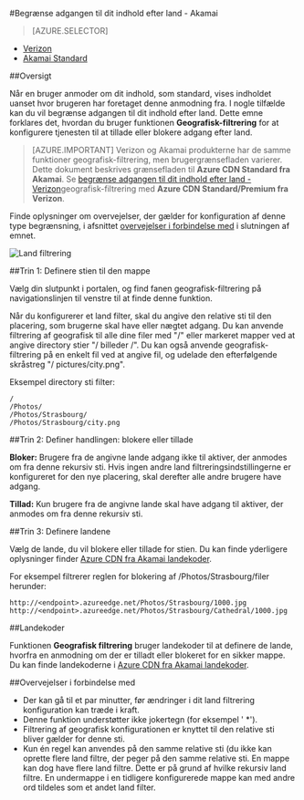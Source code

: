 <properties
    pageTitle="Begrænse adgangen til dit Azure CDN indhold efter land | Microsoft Azure"
    description="Lær at begrænse adgangen til Azure CDN indholdet ved hjælp af funktionen geografisk-filtrering."
    services="cdn"
    documentationCenter=""
    authors="camsoper, rli"
    manager="akucer"
    editor=""/>

<tags
    ms.service="cdn"
    ms.workload="tbd"
    ms.tgt_pltfrm="na"
    ms.devlang="na"
    ms.topic="article"
    ms.date="10/14/2016"
    ms.author="Lichard"/>

#<a name="restrict-access-to-your-content-by-country---akamai"></a>Begrænse adgangen til dit indhold efter land - Akamai

> [AZURE.SELECTOR]
- [Verizon](cdn-restrict-access-by-country.md)
- [Akamai Standard](cdn-restrict-access-by-country-akamai.md)

##<a name="overview"></a>Oversigt

Når en bruger anmoder om dit indhold, som standard, vises indholdet uanset hvor brugeren har foretaget denne anmodning fra. I nogle tilfælde kan du vil begrænse adgangen til dit indhold efter land. Dette emne forklares det, hvordan du bruger funktionen **Geografisk-filtrering** for at konfigurere tjenesten til at tillade eller blokere adgang efter land.

> [AZURE.IMPORTANT] Verizon og Akamai produkterne har de samme funktioner geografisk-filtrering, men brugergrænsefladen varierer. Dette dokument beskrives grænsefladen til **Azure CDN Standard fra Akamai**. Se [begrænse adgangen til dit indhold efter land - Verizon](cdn-restrict-access-by-country.md)geografisk-filtrering med **Azure CDN Standard/Premium fra Verizon**.

Finde oplysninger om overvejelser, der gælder for konfiguration af denne type begrænsning, i afsnittet [overvejelser i forbindelse med](cdn-restrict-access-by-country.md#considerations) i slutningen af emnet.  

![Land filtrering](./media/cdn-filtering/cdn-country-filtering-akamai.png)

##<a name="step-1-define-the-directory-path"></a>Trin 1: Definere stien til den mappe

Vælg din slutpunkt i portalen, og find fanen geografisk-filtrering på navigationslinjen til venstre til at finde denne funktion.

Når du konfigurerer et land filter, skal du angive den relative sti til den placering, som brugerne skal have eller nægtet adgang. Du kan anvende filtrering af geografisk til alle dine filer med "/" eller markeret mapper ved at angive directory stier "/ billeder /". Du kan også anvende geografisk-filtrering på en enkelt fil ved at angive fil, og udelade den efterfølgende skråstreg "/ pictures/city.png".

Eksempel directory sti filter:

    /                                 
    /Photos/
    /Photos/Strasbourg/
    /Photos/Strasbourg/city.png

##<a name="step-2-define-the-action-block-or-allow"></a>Trin 2: Definer handlingen: blokere eller tillade

**Bloker:** Brugere fra de angivne lande adgang ikke til aktiver, der anmodes om fra denne rekursiv sti. Hvis ingen andre land filtreringsindstillingerne er konfigureret for den nye placering, skal derefter alle andre brugere have adgang.

**Tillad:** Kun brugere fra de angivne lande skal have adgang til aktiver, der anmodes om fra denne rekursiv sti.

##<a name="step-3-define-the-countries"></a>Trin 3: Definere landene

Vælg de lande, du vil blokere eller tillade for stien. Du kan finde yderligere oplysninger finder [Azure CDN fra Akamai landekoder](https://msdn.microsoft.com/library/mt761717.aspx).

For eksempel filtrerer reglen for blokering af /Photos/Strasbourg/filer herunder:

    http://<endpoint>.azureedge.net/Photos/Strasbourg/1000.jpg
    http://<endpoint>.azureedge.net/Photos/Strasbourg/Cathedral/1000.jpg


##<a name="country-codes"></a>Landekoder

Funktionen **Geografisk filtrering** bruger landekoder til at definere de lande, hvorfra en anmodning om der er tilladt eller blokeret for en sikker mappe. Du kan finde landekoderne i [Azure CDN fra Akamai landekoder](https://msdn.microsoft.com/library/mt761717.aspx). 

##<a id="considerations"></a>Overvejelser i forbindelse med

- Der kan gå til et par minutter, før ændringer i dit land filtrering konfiguration kan træde i kraft.
- Denne funktion understøtter ikke jokertegn (for eksempel ' *').
- Filtrering af geografisk konfigurationen er knyttet til den relative sti bliver gælder for denne sti.
- Kun én regel kan anvendes på den samme relative sti (du ikke kan oprette flere land filtre, der peger på den samme relative sti. En mappe kan dog have flere land filtre. Dette er på grund af hvilke rekursiv land filtre. En undermappe i en tidligere konfigurerede mappe kan med andre ord tildeles som et andet land filter.

